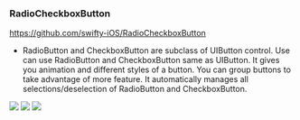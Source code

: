 ### RadioCheckboxButton
https://github.com/swifty-iOS/RadioCheckboxButton
- RadioButton and CheckboxButton are subclass of UIButton control. Use can use RadioButton and CheckboxButton same as UIButton. It gives you animation and different styles of a button. You can group buttons to take advantage of more feature. It automatically manages all selections/deselection of RadioButton and CheckboxButton.

![](https://github.com/swifty-iOS/RadioCheckboxButton/raw/master/Images/Checkbox1.gif)
![](https://github.com/swifty-iOS/RadioCheckboxButton/raw/master/Images/Radio1.gif)
![](https://github.com/swifty-iOS/RadioCheckboxButton/raw/master/Images/Radio2.gif)

